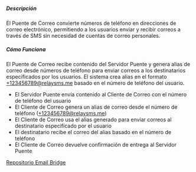 ##### Descripción

El Puente de Correo convierte números de teléfono en direcciones de correo electrónico, permitiendo a los usuarios enviar y recibir correos a través de SMS sin necesidad de cuentas de correo personales.

##### Cómo Funciona

El Puente de Correo recibe contenido del Servidor Puente y genera alias de correo desde números de teléfono para enviar correos a los destinatarios especificados por los usuarios. El sistema crea alias en el formato +123456789@relaysms.me basado en el número de teléfono del usuario.

- El Servidor Puente envía contenido al Cliente de Correo con el número de teléfono del usuario
- El Cliente de Correo genera un alias de correo desde el número de teléfono (+123456789@relaysms.me)
- El Cliente de Correo usa el alias generado para enviar correos al destinatario especificado por el usuario
- El destinatario recibe el correo del alias basado en el número de teléfono
- El Cliente de Correo devuelve confirmación de entrega al Servidor Puente

[Repositorio Email Bridge](https://github.com/smswithoutborders/RelaySMS-Bridge-EmailClient)
